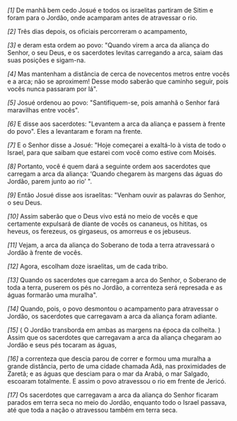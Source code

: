 *[1]* De manhã bem cedo Josué e todos os israelitas partiram de Sitim e foram para o Jordão, onde acamparam antes de atravessar o rio.

*[2]* Três dias depois, os oficiais percorreram o acampamento,

*[3]* e deram esta ordem ao povo: "Quando virem a arca da aliança do Senhor, o seu Deus, e os sacerdotes levitas carregando a arca, saiam das suas posições e sigam-na.

*[4]* Mas mantenham a distância de cerca de novecentos metros entre vocês e a arca; não se aproximem! Desse modo saberão que caminho seguir, pois vocês nunca passaram por lá".

*[5]* Josué ordenou ao povo: "Santifiquem-se, pois amanhã o Senhor fará maravilhas entre vocês".

*[6]* E disse aos sacerdotes: "Levantem a arca da aliança e passem à frente do povo". Eles a levantaram e foram na frente.

*[7]* E o Senhor disse a Josué: "Hoje começarei a exaltá-lo à vista de todo o Israel, para que saibam que estarei com você como estive com Moisés.

*[8]* Portanto, você é quem dará a seguinte ordem aos sacerdotes que carregam a arca da aliança: ‘Quando chegarem às margens das águas do Jordão, parem junto ao rio’ ".

*[9]* Então Josué disse aos israelitas: "Venham ouvir as palavras do Senhor, o seu Deus.

*[10]* Assim saberão que o Deus vivo está no meio de vocês e que certamente expulsará de diante de vocês os cananeus, os hititas, os heveus, os ferezeus, os girgaseus, os amorreus e os jebuseus.

*[11]* Vejam, a arca da aliança do Soberano de toda a terra atravessará o Jordão à frente de vocês.

*[12]* Agora, escolham doze israelitas, um de cada tribo.

*[13]* Quando os sacerdotes que carregam a arca do Senhor, o Soberano de toda a terra, puserem os pés no Jordão, a correnteza será represada e as águas formarão uma muralha".

*[14]* Quando, pois, o povo desmontou o acampamento para atravessar o Jordão, os sacerdotes que carregavam a arca da aliança foram adiante.

*[15]* ( O Jordão transborda em ambas as margens na época da colheita. ) Assim que os sacerdotes que carregavam a arca da aliança chegaram ao Jordão e seus pés tocaram as águas,

*[16]* a correnteza que descia parou de correr e formou uma muralha a grande distância, perto de uma cidade chamada Adã, nas proximidades de Zaretã; e as águas que desciam para o mar da Arabá, o mar Salgado, escoaram totalmente. E assim o povo atravessou o rio em frente de Jericó.

*[17]* Os sacerdotes que carregavam a arca da aliança do Senhor ficaram parados em terra seca no meio do Jordão, enquanto todo o Israel passava, até que toda a nação o atravessou também em terra seca.

